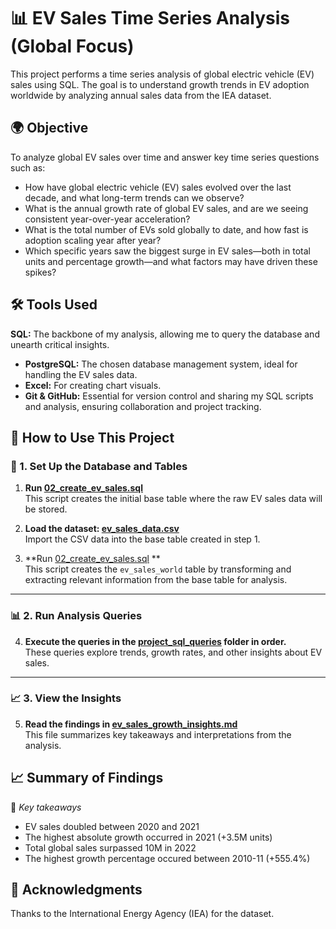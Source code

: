 # 📊 EV Sales Time Series Analysis (Global Focus)

This project performs a time series analysis of global electric vehicle (EV) sales using SQL. The goal is to understand growth trends in EV adoption worldwide by analyzing annual sales data from the IEA dataset.


## 🌍 Objective

To analyze global EV sales over time and answer key time series questions such as:
- How have global electric vehicle (EV) sales evolved over the last decade, and what long-term trends can we observe?
- What is the annual growth rate of global EV sales, and are we seeing consistent year-over-year acceleration?
- What is the total number of EVs sold globally to date, and how fast is adoption scaling year after year?
- Which specific years saw the biggest surge in EV sales—both in total units and percentage growth—and what factors may have driven these spikes?


## 🛠️ Tools Used


**SQL:** The backbone of my analysis, allowing me to query the database and unearth critical insights.
- **PostgreSQL:** The chosen database management system, ideal for handling the EV sales data.
- **Excel:** For creating chart visuals.
- **Git & GitHub:** Essential for version control and sharing my SQL scripts and analysis, ensuring collaboration and project tracking.


## 🧪 How to Use This Project

### 📁 1. Set Up the Database and Tables

1. **Run [02_create_ev_sales.sql](./sql/02_create_ev_sales.sql)**  
   This script creates the initial base table where the raw EV sales data will be stored.

2. **Load the dataset: [ev_sales_data.csv](./dataset/ev_sales_data.csv)**  
   Import the CSV data into the base table created in step 1.

3. **Run [02_create_ev_sales.sql](./sql/02_create_ev_sales.sql) **  
   This script creates the `ev_sales_world` table by transforming and extracting relevant information from the base table for analysis.

---

### 📊 2. Run Analysis Queries

4. **Execute the queries in the [project_sql_queries](./project_sql_queries/) folder in order.**  
   These queries explore trends, growth rates, and other insights about EV sales.

---

### 📈 3. View the Insights

5. **Read the findings in [ev_sales_growth_insights.md](./analysis/ev_sales_growth_insights.md)**  
   This file summarizes key takeaways and interpretations from the analysis.


## 📈 Summary of Findings

📝 *Key takeaways*  

- EV sales doubled between 2020 and 2021
- The highest absolute growth occurred in 2021 (+3.5M units)
- Total global sales surpassed 10M in 2022
- The highest growth percentage occured between 2010-11 (+555.4%)


## 🤝 Acknowledgments

Thanks to the International Energy Agency (IEA) for the dataset.
